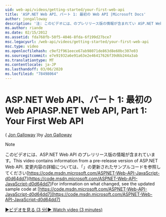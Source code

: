 ```yaml
---
uid: web-api/videos/getting-started/your-first-web-api
title: 'ASP.NET Web API、パート 1: 最初の Web API |Microsoft Docs'
author: jongalloway
description: '注: このビデオには、のプレリリース版の情報が含まれてい ASP.NET Web API'
ms.author: riande
ms.date: 02/15/2012
ms.assetid: fda768fb-50f5-4046-8fda-6f199d27bce7
msc.legacyurl: /web-api/videos/getting-started/your-first-web-api
msc.type: video
ms.openlocfilehash: c9ef2f961eece67ab98071de863d8e60bc307e03
ms.sourcegitcommit: e7e91932a6e91a63e2e46417626f39d6b244a3ab
ms.translationtype: MT
ms.contentlocale: ja-JP
ms.lasthandoff: 03/06/2020
ms.locfileid: "78498064"
---
```

# <a name="aspnet-web-api-part-1-your-first-web-api"></a><span data-ttu-id="169c9-103">ASP.NET Web API、パート 1: 最初の Web API</span><span class="sxs-lookup"><span data-stu-id="169c9-103">ASP.NET Web API, Part 1: Your First Web API</span></span>

<span data-ttu-id="169c9-104">( [Jon Galloway](https://github.com/jongalloway) )</span><span class="sxs-lookup"><span data-stu-id="169c9-104">by [Jon Galloway](https://github.com/jongalloway)</span></span>

> [!NOTE]
> <span data-ttu-id="169c9-105">このビデオには、ASP.NET Web API のプレリリース版の情報が含まれています。</span><span class="sxs-lookup"><span data-stu-id="169c9-105">This video contains information from a pre-release version of ASP.NET Web API.</span></span> <span data-ttu-id="169c9-106">変更内容の詳細については、「」の更新されたサンプルコードを参照してください[https://code.msdn.microsoft.com/ASPNET-Web-API-JavaScript-d0d64dd7](https://code.msdn.microsoft.com/ASPNET-Web-API-JavaScript-d0d64dd7)</span><span class="sxs-lookup"><span data-stu-id="169c9-106">For information on what changed, see the updated sample code at [https://code.msdn.microsoft.com/ASPNET-Web-API-JavaScript-d0d64dd7](https://code.msdn.microsoft.com/ASPNET-Web-API-JavaScript-d0d64dd7)</span></span>

[<span data-ttu-id="169c9-107">&#9654;ビデオを見る (3 分)</span><span class="sxs-lookup"><span data-stu-id="169c9-107">&#9654; Watch video (3 minutes)</span></span>](https://channel9.msdn.com/Blogs/ASP-NET-Site-Videos/your-first-web-api)
